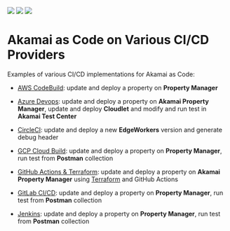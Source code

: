 ![](https://img.shields.io/badge/Akamai-cli--property--manager-blue.svg?style=plastic)
![](https://img.shields.io/badge/Akamai-cli--cloudlets-blue.svg?style=plastic)
![](https://img.shields.io/badge/Akamai-cli--test--center-blue.svg?style=plastic)

# Akamai as Code on Various CI/CD Providers

Examples of various CI/CD implementations for Akamai as Code:
* [AWS CodeBuild](https://aws.amazon.com/codebuild/): update and deploy a property on **Property Manager**

* [Azure Devops](https://azure.microsoft.com/en-us/products/devops/): update and deploy a property on **Akamai Property Manager**, update and deploy **Cloudlet** and modify and run test in **Akamai Test Center**

* [CircleCI](https://circleci.com/): update and deploy a new **EdgeWorkers** version and generate debug header

* [GCP Cloud Build](https://cloud.google.com/build): update and deploy a property on **Property Manager**, run test from **Postman** collection

* [GitHub Actions & Terraform](https://docs.github.com/en/github-ae@latest/actions): update and deploy a property on **Akamai Property Manager** using [Terraform](https://techdocs.akamai.com/terraform/docs) and GitHub Actions

* [GitLab CI/CD](https://docs.gitlab.com/ee/ci/): update and deploy a property on **Property Manager**, run test from **Postman** collection

* [Jenkins](https://www.jenkins.io/): update and deploy a property on **Property Manager**, run test from **Postman** collection